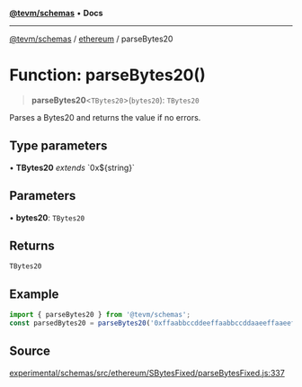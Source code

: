 [**@tevm/schemas**](../../README.md) • **Docs**

***

[@tevm/schemas](../../modules.md) / [ethereum](../README.md) / parseBytes20

# Function: parseBytes20()

> **parseBytes20**\<`TBytes20`\>(`bytes20`): `TBytes20`

Parses a Bytes20 and returns the value if no errors.

## Type parameters

• **TBytes20** *extends* \`0x$\{string\}\`

## Parameters

• **bytes20**: `TBytes20`

## Returns

`TBytes20`

## Example

```ts
import { parseBytes20 } from '@tevm/schemas';
const parsedBytes20 = parseBytes20('0xffaabbccddeeffaabbccddaaeeffaaeeffbbccdd');
```

## Source

[experimental/schemas/src/ethereum/SBytesFixed/parseBytesFixed.js:337](https://github.com/evmts/tevm-monorepo/blob/main/experimental/schemas/src/ethereum/SBytesFixed/parseBytesFixed.js#L337)
